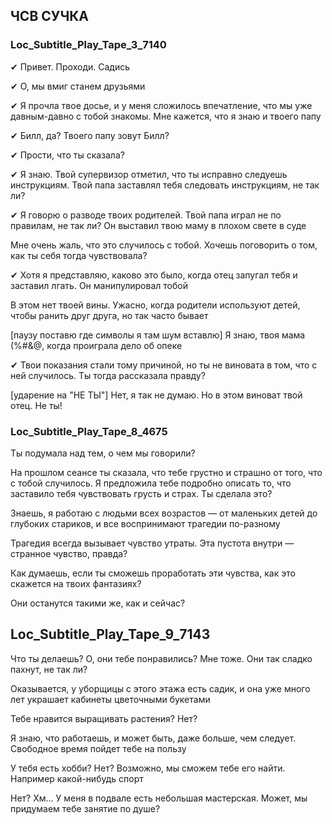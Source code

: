 ## ЧСВ СУЧКА 
### Loc_Subtitle_Play_Tape_3_7140
✔ Привет. Проходи. Садись

✔ О, мы вмиг станем друзьями

✔ Я прочла твое досье, и у меня сложилось впечатление, что мы уже давным-давно с тобой знакомы. Мне кажется, что я знаю и твоего папу

✔ Билл, да? Твоего папу зовут Билл?

✔ Прости, что ты сказала?

✔ Я знаю. Твой супервизор отметил, что ты исправно следуешь инструкциям. Твой папа заставлял тебя следовать инструкциям, не так ли?

✔ Я говорю о разводе твоих родителей. Твой папа играл не по правилам, не так ли? Он выставил твою маму в плохом свете в суде

Мне очень жаль, что это случилось с тобой. Хочешь поговорить о том, как ты себя тогда чувствовала?

✔ Хотя я представляю, каково это было, когда отец запугал тебя и заставил лгать. Он манипулировал тобой

В этом нет твоей вины. Ужасно, когда родители используют детей, чтобы ранить друг друга, но так часто бывает

[паузу поставю где символы я там шум вставлю] Я знаю, твоя мама $($%#&@, когда проиграла дело об опеке

✔ Твои показания стали тому причиной, но ты не виновата в том, что с ней случилось. Ты тогда рассказала правду?

[ударение на "НЕ ТЫ"] Нет, я так не думаю. Но в этом виноват твой отец. Не ты!

### Loc_Subtitle_Play_Tape_8_4675
Ты подумала над тем, о чем мы говорили?

На прошлом сеансе ты сказала, что тебе грустно и страшно от того, что с тобой случилось. Я предложила тебе подробно описать то, что заставило тебя чувствовать грусть и страх. Ты сделала это?

Знаешь, я работаю с людьми всех возрастов — от маленьких детей до глубоких стариков, и все воспринимают трагедии по-разному

Трагедия всегда вызывает чувство утраты. Эта пустота внутри — странное чувство, правда?

Как думаешь, если ты сможешь проработать эти чувства, как это скажется на твоих фантазиях?

Они останутся такими же, как и сейчас?

## Loc_Subtitle_Play_Tape_9_7143
Что ты делаешь? О, они тебе понравились? Мне тоже. Они так сладко пахнут, не так ли?

Оказывается, у уборщицы с этого этажа есть садик, и она уже много лет украшает кабинеты цветочными букетами

Тебе нравится выращивать растения? Нет?

Я знаю, что работаешь, и может быть, даже больше, чем следует. Свободное время пойдет тебе на пользу

У тебя есть хобби? Нет? Возможно, мы сможем тебе его найти. Например какой-нибудь спорт

Нет? Хм... У меня в подвале есть небольшая мастерская. Может, мы придумаем тебе занятие по душе?
